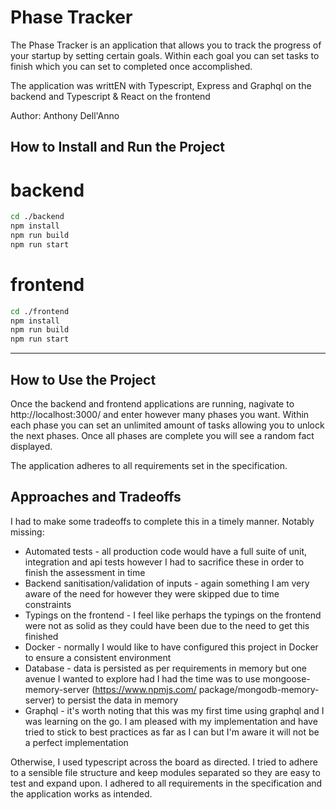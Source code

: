# Phase Tracker

The Phase Tracker is an application that allows you to track the progress of your startup by setting certain goals. Within each goal you can set tasks to finish which you can set to completed once accomplished. 

The application was writtEN with Typescript, Express and Graphql on the backend and Typescript & React on the frontend

Author: Anthony Dell'Anno

## How to Install and Run the Project

# backend
```bash
cd ./backend
npm install
npm run build 
npm run start
```

# frontend
```bash
cd ./frontend
npm install
npm run build 
npm run start
```
------

## How to Use the Project

Once the backend and frontend applications are running, nagivate to http://localhost:3000/ and enter however many phases you want. Within each phase you can set an unlimited amount of tasks allowing you to unlock the next phases. Once all phases are complete you will see a random fact displayed.

The application adheres to all requirements set in the specification.

## Approaches and Tradeoffs

I had to make some tradeoffs to complete this in a timely manner. Notably missing: 
* Automated tests - all production code would have a full suite of unit, integration and api tests however I had to sacrifice these in order to finish the assessment in time
* Backend sanitisation/validation of inputs - again something I am very aware of the need for however they were skipped due to time constraints
* Typings on the frontend - I feel like perhaps the typings on the frontend were not as solid as they could have been due to the need to get this finished
* Docker - normally I would like to have configured this project in Docker to ensure a consistent environment
* Database - data is persisted as per requirements in memory but one avenue I wanted to explore had I had the time was to use mongoose-memory-server (https://www.npmjs.com/    package/mongodb-memory-server) to persist the data in memory
* Graphql - it's worth noting that this was my first time using graphql and I was learning on the go. I am pleased with my implementation and have tried to stick to best practices as far as I can but I'm aware it will not be a perfect implementation


Otherwise, I used typescript across the board as directed. I tried to adhere to a sensible file structure and keep modules separated so they are easy to test and expand upon. I adhered to all requirements in the specification and the application works as intended. 